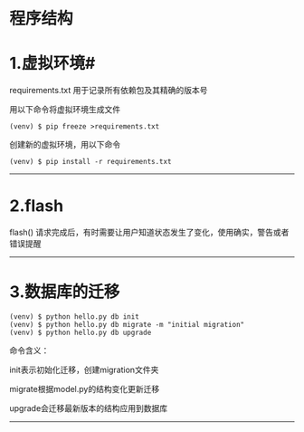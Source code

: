 # 程序结构 #

	

# 1.虚拟环境#

requirements.txt  用于记录所有依赖包及其精确的版本号

用以下命令将虚拟环境生成文件

	(venv) $ pip freeze >requirements.txt

创建新的虚拟环境，用以下命令

	(venv) $ pip install -r requirements.txt


----------
# 2.flash #

flash() 请求完成后，有时需要让用户知道状态发生了变化，使用确实，警告或者错误提醒

----------

# 3.数据库的迁移 #

	(venv) $ python hello.py db init
	(venv) $ python hello.py db migrate -m "initial migration"
	(venv) $ python hello.py db upgrade

命令含义：

init表示初始化迁移，创建migration文件夹

migrate根据model.py的结构变化更新迁移

upgrade会迁移最新版本的结构应用到数据库

----------
